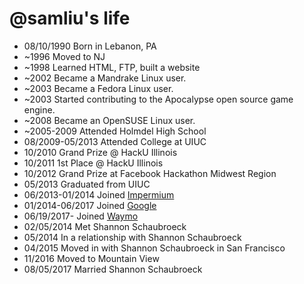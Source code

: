 @samliu's life
===============

- 08/10/1990 Born in Lebanon, PA
- ~1996 Moved to NJ
- ~1998 Learned HTML, FTP, built a website
- ~2002 Became a Mandrake Linux user.
- ~2003 Became a Fedora Linux user.
- ~2003 Started contributing to the Apocalypse open source game engine.
- ~2008 Became an OpenSUSE Linux user.
- ~2005-2009 Attended Holmdel High School
- 08/2009-05/2013 Attended College at UIUC
- 10/2010 Grand Prize @ HackU Illinois
- 10/2011 1st Place @ HackU Illinois
- 10/2012 Grand Prize at Facebook Hackathon Midwest Region
- 05/2013 Graduated from UIUC
- 06/2013-01/2014 Joined [Impermium](http://www.impermium.com)
- 01/2014-06/2017 Joined [Google](http://www.google.com)
- 06/19/2017- Joined [Waymo](https://www.waymo.com)
- 02/05/2014 Met Shannon Schaubroeck
- 05/2014 In a relationship with Shannon Schaubroeck
- 04/2015 Moved in with Shannon Schaubroeck in San Francisco
- 11/2016 Moved to Mountain View
- 08/05/2017 Married Shannon Schaubroeck
